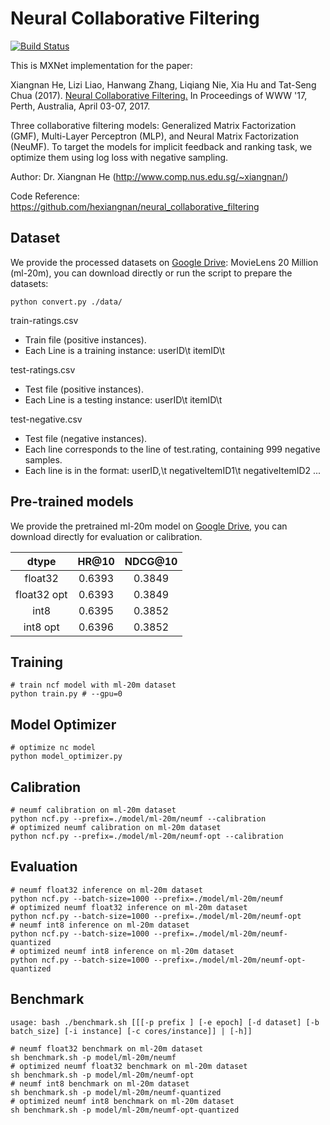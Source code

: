 <!--- Licensed to the Apache Software Foundation (ASF) under one -->
<!--- or more contributor license agreements.  See the NOTICE file -->
<!--- distributed with this work for additional information -->
<!--- regarding copyright ownership.  The ASF licenses this file -->
<!--- to you under the Apache License, Version 2.0 (the -->
<!--- "License"); you may not use this file except in compliance -->
<!--- with the License.  You may obtain a copy of the License at -->

<!---   http://www.apache.org/licenses/LICENSE-2.0 -->

<!--- Unless required by applicable law or agreed to in writing, -->
<!--- software distributed under the License is distributed on an -->
<!--- "AS IS" BASIS, WITHOUT WARRANTIES OR CONDITIONS OF ANY -->
<!--- KIND, either express or implied.  See the License for the -->
<!--- specific language governing permissions and limitations -->
<!--- under the License. -->

# Neural Collaborative Filtering

[![Build Status](https://travis-ci.com/xinyu-intel/ncf_mxnet.svg?branch=master)](https://travis-ci.com/xinyu-intel/ncf_mxnet)

This is MXNet implementation for the paper:

Xiangnan He, Lizi Liao, Hanwang Zhang, Liqiang Nie, Xia Hu and Tat-Seng Chua (2017). [Neural Collaborative Filtering.](http://dl.acm.org/citation.cfm?id=3052569) In Proceedings of WWW '17, Perth, Australia, April 03-07, 2017.

Three collaborative filtering models: Generalized Matrix Factorization (GMF), Multi-Layer Perceptron (MLP), and Neural Matrix Factorization (NeuMF). To target the models for implicit feedback and ranking task, we optimize them using log loss with negative sampling. 

Author: Dr. Xiangnan He (http://www.comp.nus.edu.sg/~xiangnan/)

Code Reference: https://github.com/hexiangnan/neural_collaborative_filtering

## Dataset

We provide the processed datasets on [Google Drive](https://drive.google.com/drive/folders/1qACR_Zhc2O2W0RrazzcepM2vJeh0MMdO?usp=sharing): MovieLens 20 Million (ml-20m), you can download directly or 
run the script to prepare the datasets:
```
python convert.py ./data/
```

train-ratings.csv
- Train file (positive instances).
- Each Line is a training instance: userID\t itemID\t 

test-ratings.csv
- Test file (positive instances). 
- Each Line is a testing instance: userID\t itemID\t 

test-negative.csv
- Test file (negative instances).
- Each line corresponds to the line of test.rating, containing 999 negative samples.  
- Each line is in the format: userID,\t negativeItemID1\t negativeItemID2 ...

## Pre-trained models

We provide the pretrained ml-20m model on [Google Drive](https://drive.google.com/drive/folders/1qACR_Zhc2O2W0RrazzcepM2vJeh0MMdO?usp=sharing), you can download directly for evaluation or calibration.

|dtype|HR@10|NDCG@10|
|:---:|:--:|:--:|
|float32|0.6393|0.3849|
|float32 opt|0.6393|0.3849|
|int8|0.6395|0.3852|
|int8 opt|0.6396|0.3852|

## Training

```
# train ncf model with ml-20m dataset
python train.py # --gpu=0
```

## Model Optimizer

```
# optimize nc model
python model_optimizer.py
```

## Calibration

```
# neumf calibration on ml-20m dataset
python ncf.py --prefix=./model/ml-20m/neumf --calibration
# optimized neumf calibration on ml-20m dataset
python ncf.py --prefix=./model/ml-20m/neumf-opt --calibration
```

## Evaluation

```
# neumf float32 inference on ml-20m dataset
python ncf.py --batch-size=1000 --prefix=./model/ml-20m/neumf
# optimized neumf float32 inference on ml-20m dataset
python ncf.py --batch-size=1000 --prefix=./model/ml-20m/neumf-opt
# neumf int8 inference on ml-20m dataset
python ncf.py --batch-size=1000 --prefix=./model/ml-20m/neumf-quantized
# optimized neumf int8 inference on ml-20m dataset
python ncf.py --batch-size=1000 --prefix=./model/ml-20m/neumf-opt-quantized
```

## Benchmark

```
usage: bash ./benchmark.sh [[[-p prefix ] [-e epoch] [-d dataset] [-b batch_size] [-i instance] [-c cores/instance]] | [-h]]

# neumf float32 benchmark on ml-20m dataset
sh benchmark.sh -p model/ml-20m/neumf
# optimized neumf float32 benchmark on ml-20m dataset
sh benchmark.sh -p model/ml-20m/neumf-opt
# neumf int8 benchmark on ml-20m dataset
sh benchmark.sh -p model/ml-20m/neumf-quantized
# optimized neumf int8 benchmark on ml-20m dataset
sh benchmark.sh -p model/ml-20m/neumf-opt-quantized
```
